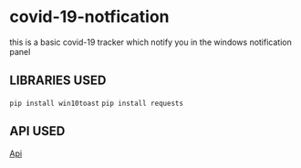 # covid-19-notfication
this is a basic covid-19 tracker which notify you in the windows notification panel

## LIBRARIES USED
```pip install win10toast```
```pip install requests```

## API USED
[Api](https://coronavirus-19-api.herokuapp.com/all)

